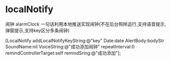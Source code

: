 # localNotify
闹钟 alarmClock  一句话利用本地推送实现闹钟(不在后台照样运行,支持语音提示,弹窗提示,支持key区分多条闹钟)




 [LocalNotify addLocalNotifyKeyString:@"key" Date:date AlertBody:bodyStr SoundName:nil VoiceString:@"成功添加闹钟" repeatInterval:0 remindControllerTarget:self remindSring:@"成功添加"];
